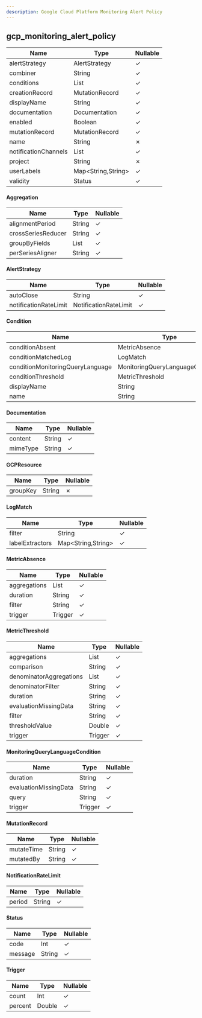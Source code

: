 ```yaml
---
description: Google Cloud Platform Monitoring Alert Policy
---
```

gcp_monitoring_alert_policy
---------------------------

| **Name**             | **Type**           | **Nullable** |
| -------------------- | ------------------ | ------------ |
| alertStrategy        | AlertStrategy      | &check;      |
| combiner             | String             | &check;      |
| conditions           | List<Condition>    | &check;      |
| creationRecord       | MutationRecord     | &check;      |
| displayName          | String             | &check;      |
| documentation        | Documentation      | &check;      |
| enabled              | Boolean            | &check;      |
| mutationRecord       | MutationRecord     | &check;      |
| name                 | String             | &cross;      |
| notificationChannels | List<String>       | &check;      |
| project              | String             | &cross;      |
| userLabels           | Map<String,String> | &check;      |
| validity             | Status             | &check;      |

#### Aggregation
| **Name**           | **Type**     | **Nullable** |
| ------------------ | ------------ | ------------ |
| alignmentPeriod    | String       | &check;      |
| crossSeriesReducer | String       | &check;      |
| groupByFields      | List<String> | &check;      |
| perSeriesAligner   | String       | &check;      |

#### AlertStrategy
| **Name**              | **Type**              | **Nullable** |
| --------------------- | --------------------- | ------------ |
| autoClose             | String                | &check;      |
| notificationRateLimit | NotificationRateLimit | &check;      |

#### Condition
| **Name**                         | **Type**                         | **Nullable** |
| -------------------------------- | -------------------------------- | ------------ |
| conditionAbsent                  | MetricAbsence                    | &check;      |
| conditionMatchedLog              | LogMatch                         | &check;      |
| conditionMonitoringQueryLanguage | MonitoringQueryLanguageCondition | &check;      |
| conditionThreshold               | MetricThreshold                  | &check;      |
| displayName                      | String                           | &check;      |
| name                             | String                           | &check;      |

#### Documentation
| **Name** | **Type** | **Nullable** |
| -------- | -------- | ------------ |
| content  | String   | &check;      |
| mimeType | String   | &check;      |

#### GCPResource
| **Name** | **Type** | **Nullable** |
| -------- | -------- | ------------ |
| groupKey | String   | &cross;      |

#### LogMatch
| **Name**        | **Type**           | **Nullable** |
| --------------- | ------------------ | ------------ |
| filter          | String             | &check;      |
| labelExtractors | Map<String,String> | &check;      |

#### MetricAbsence
| **Name**     | **Type**          | **Nullable** |
| ------------ | ----------------- | ------------ |
| aggregations | List<Aggregation> | &check;      |
| duration     | String            | &check;      |
| filter       | String            | &check;      |
| trigger      | Trigger           | &check;      |

#### MetricThreshold
| **Name**                | **Type**          | **Nullable** |
| ----------------------- | ----------------- | ------------ |
| aggregations            | List<Aggregation> | &check;      |
| comparison              | String            | &check;      |
| denominatorAggregations | List<Aggregation> | &check;      |
| denominatorFilter       | String            | &check;      |
| duration                | String            | &check;      |
| evaluationMissingData   | String            | &check;      |
| filter                  | String            | &check;      |
| thresholdValue          | Double            | &check;      |
| trigger                 | Trigger           | &check;      |

#### MonitoringQueryLanguageCondition
| **Name**              | **Type** | **Nullable** |
| --------------------- | -------- | ------------ |
| duration              | String   | &check;      |
| evaluationMissingData | String   | &check;      |
| query                 | String   | &check;      |
| trigger               | Trigger  | &check;      |

#### MutationRecord
| **Name**   | **Type** | **Nullable** |
| ---------- | -------- | ------------ |
| mutateTime | String   | &check;      |
| mutatedBy  | String   | &check;      |

#### NotificationRateLimit
| **Name** | **Type** | **Nullable** |
| -------- | -------- | ------------ |
| period   | String   | &check;      |

#### Status
| **Name** | **Type** | **Nullable** |
| -------- | -------- | ------------ |
| code     | Int      | &check;      |
| message  | String   | &check;      |

#### Trigger
| **Name** | **Type** | **Nullable** |
| -------- | -------- | ------------ |
| count    | Int      | &check;      |
| percent  | Double   | &check;      |
